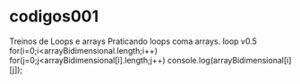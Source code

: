 # codigos001
 Treinos de Loops e arrays
 Praticando loops coma arrays.
loop v0.5
for(i=0;i<arrayBidimensional.length;i++)
for(j=0;j<arrayBidimensional[i].length;j++)
console.log(arrayBidimensional[i][j]);
